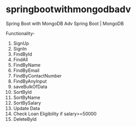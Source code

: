 # springbootwithmongodbadv
Spring Boot with MongoDB Adv
Spring Boot | MongoDB

Functionality-
1. SignUp
2. SignIn
3. FindById
4. FindAll
5. FindByName
6. FindByEmail
7. FindByContactNumber
8. FindByAnyInput
9. saveBulkOfData
10. SortById
11. SortByName
12. SortBySalary
13. Update Data
14. Check Loan Eligibility if salary>=50000
15. DeleteById
